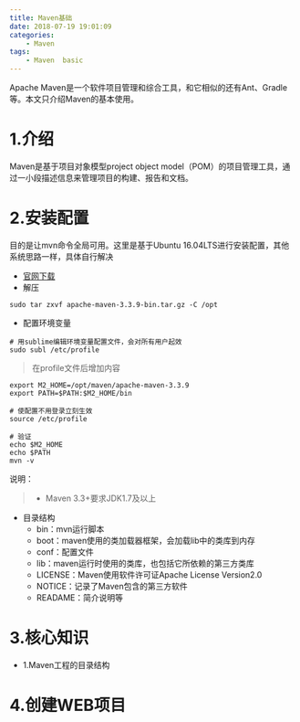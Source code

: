 ```yaml
---
title: Maven基础
date: 2018-07-19 19:01:09
categories:
    - Maven
tags:
    - Maven  basic
---
```


Apache Maven是一个软件项目管理和综合工具，和它相似的还有Ant、Gradle等。本文只介绍Maven的基本使用。

<!-- more -->

# 1.介绍
Maven是基于项目对象模型project object model（POM）的项目管理工具，通过一小段描述信息来管理项目的构建、报告和文档。

# 2.安装配置
目的是让mvn命令全局可用。这里是基于Ubuntu 16.04LTS进行安装配置，其他系统思路一样，具体自行解决

- [官网下载](http://maven.apache.org/download.cgi)
- 解压
```
sudo tar zxvf apache-maven-3.3.9-bin.tar.gz -C /opt
```
- 配置环境变量
```
# 用sublime编辑环境变量配置文件，会对所有用户起效
sudo subl /etc/profile
```

> 在profile文件后增加内容

```
export M2_HOME=/opt/maven/apache-maven-3.3.9
export PATH=$PATH:$M2_HOME/bin
```

```
# 使配置不用登录立刻生效
source /etc/profile
```


```
# 验证
echo $M2_HOME
echo $PATH
mvn -v
```

说明：
> - Maven 3.3+要求JDK1.7及以上

- 目录结构
    - bin：mvn运行脚本
    - boot：maven使用的类加载器框架，会加载lib中的类库到内存
    - conf：配置文件
    - lib：maven运行时使用的类库，也包括它所依赖的第三方类库
    - LICENSE：Maven使用软件许可证Apache License Version2.0
    - NOTICE：记录了Maven包含的第三方软件
    - READAME：简介说明等

# 3.核心知识
- 1.Maven工程的目录结构

# 4.创建WEB项目